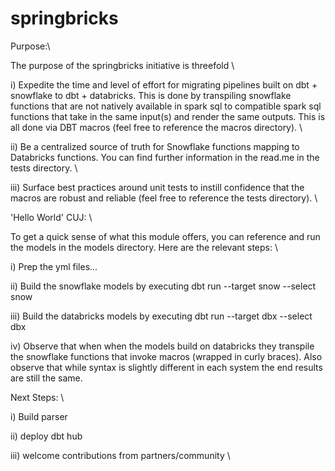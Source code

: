 # springbricks

Purpose:\

The purpose of the springbricks initiative is threefold \

i) Expedite the time and level of effort for migrating pipelines built on dbt + snowflake to dbt + databricks. This is done by transpiling snowflake functions that are not natively available in spark sql to compatible spark sql functions that take in the same input(s) and render the same outputs. This is all done via DBT macros (feel free to reference the macros directory).  \

ii) Be a centralized source of truth for Snowflake functions mapping to Databricks functions. You can find further information in the read.me in the tests directory.  \

iii) Surface best practices around unit tests to instill confidence that the macros are robust and reliable (feel free to reference the tests directory). \

'Hello World' CUJ:  \

To get a quick sense of what this module offers, you can reference and run the models in the models directory. Here are the relevant steps:  \

i) Prep the yml files...

ii) Build the snowflake models by executing dbt run --target snow --select snow

iii) Build the databricks models by executing dbt run --target dbx --select dbx

iv) Observe that when when the models build on databricks they transpile the snowflake functions that invoke macros (wrapped in curly braces). Also observe that while syntax is slightly different in each system the end results are still the same. 

Next Steps: \

i) Build parser

ii) deploy dbt hub

iii) welcome contributions from partners/community \ 

